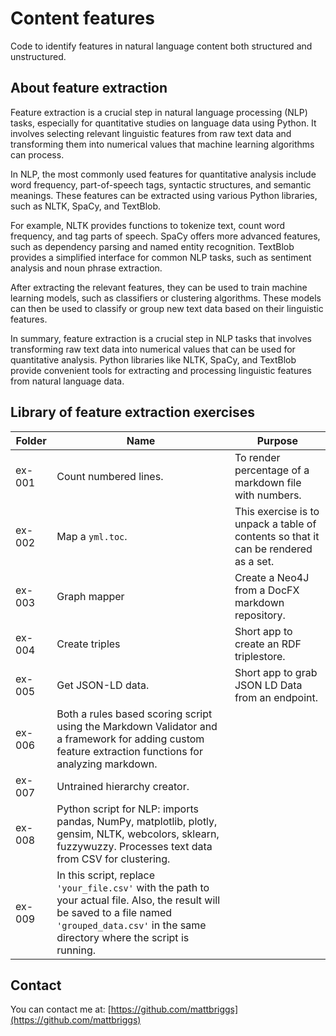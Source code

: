# Content features

Code to identify features in natural language content both structured and unstructured.

## About feature extraction

Feature extraction is a crucial step in natural language processing (NLP) tasks, especially for quantitative studies on language data using Python. It involves selecting relevant linguistic features from raw text data and transforming them into numerical values that machine learning algorithms can process.

In NLP, the most commonly used features for quantitative analysis include word frequency, part-of-speech tags, syntactic structures, and semantic meanings. These features can be extracted using various Python libraries, such as NLTK, SpaCy, and TextBlob.

For example, NLTK provides functions to tokenize text, count word frequency, and tag parts of speech. SpaCy offers more advanced features, such as dependency parsing and named entity recognition. TextBlob provides a simplified interface for common NLP tasks, such as sentiment analysis and noun phrase extraction.

After extracting the relevant features, they can be used to train machine learning models, such as classifiers or clustering algorithms. These models can then be used to classify or group new text data based on their linguistic features.

In summary, feature extraction is a crucial step in NLP tasks that involves transforming raw text data into numerical values that can be used for quantitative analysis. Python libraries like NLTK, SpaCy, and TextBlob provide convenient tools for extracting and processing linguistic features from natural language data.

## Library of feature extraction exercises

| Folder | Name | Purpose |
| --- | --- | --- |
| ex-001 | Count numbered lines. | To render percentage of a markdown file with numbers. |
| ex-002 | Map a `yml.toc`. | This exercise is to unpack a table of contents so that it can be rendered as a set. |
| ex-003 | Graph mapper | Create a Neo4J from a DocFX markdown repository. |
| ex-004 | Create triples | Short app to create an RDF triplestore. |
| ex-005 | Get JSON-LD data. | Short app to grab JSON LD Data from an endpoint. |
| ex-006 | Both a rules based scoring script using the Markdown Validator and a framework for adding custom feature extraction functions for analyzing markdown. |
| ex-007 | Untrained hierarchy creator. |
| ex-008 | Python script for NLP: imports pandas, NumPy, matplotlib, plotly, gensim, NLTK, webcolors, sklearn, fuzzywuzzy. Processes text data from CSV for clustering. |
| ex-009 | In this script, replace `'your_file.csv'` with the path to your actual file. Also, the result will be saved to a file named `'grouped_data.csv'` in the same directory where the script is running. |

## Contact

You can contact me at: [https://github.com/mattbriggs](https://github.com/mattbriggs)